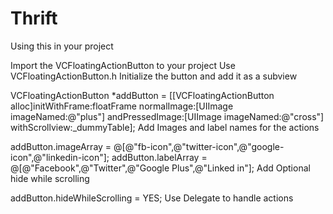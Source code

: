 # Thrift
Using this in your project

Import the VCFloatingActionButton to your project
Use VCFloatingActionButton.h
Initialize the button and add it as a subview

VCFloatingActionButton *addButton = [[VCFloatingActionButton alloc]initWithFrame:floatFrame normalImage:[UIImage imageNamed:@"plus"] andPressedImage:[UIImage imageNamed:@"cross"] withScrollview:_dummyTable];
Add Images and label names for the actions

addButton.imageArray = @[@"fb-icon",@"twitter-icon",@"google-icon",@"linkedin-icon"];
addButton.labelArray = @[@"Facebook",@"Twitter",@"Google Plus",@"Linked in"];
Add Optional hide while scrolling

addButton.hideWhileScrolling = YES;
Use Delegate to handle actions

